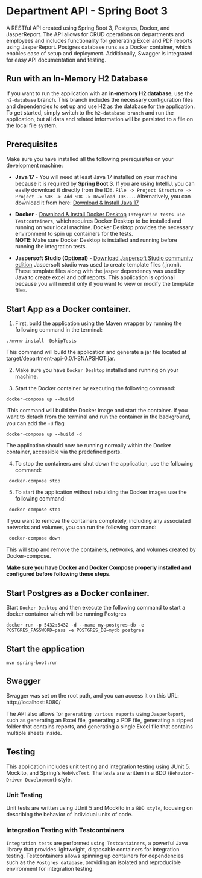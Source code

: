 # Department API - Spring Boot 3

A RESTful API created using Spring Boot 3, Postgres, Docker, and JasperReport. The API allows for CRUD operations 
on departments and employees and includes functionality for generating Excel and PDF reports using JasperReport. 
Postgres database runs as a Docker container, which enables ease of setup and deployment. Additionally, 
Swagger is integrated for easy API documentation and testing.

## Run with an In-Memory H2 Database
If you want to run the application with an **in-memory H2 database**, use the `h2-database` branch.
This branch includes the necessary configuration files and dependencies to set up and use H2 as the database for the application.
To get started, simply switch to the `h2-database branch` and run the application, but all data and related information
will be persisted to a file on the local file system.


## Prerequisites
Make sure you have installed all the following prerequisites on your development machine:

* **Java 17** - You will need at least Java 17 installed on your machine because it is required by **Spring Boot 3**.
  If you are using IntelliJ, you can easily download it directly from the IDE.
  `File -> Project Structure -> Project -> SDK -> Add SDK -> Download JDK...`. Alternatively, you can download it from
  here: [Download & Install Java 17](https://www.oracle.com/java/technologies/downloads/#java17)


* **Docker** - [Download & Install Docker Desktop](https://www.docker.com/products/docker-desktop/) 
`Integration tests use Testcontainers`, which requires Docker Desktop to be installed and running
  on your local machine. Docker Desktop provides the necessary environment to spin up containers for the tests. <br>
  **NOTE**: Make sure Docker Desktop is installed and running before running the integration tests.


* **Jaspersoft Studio (Optional)** - [Download Jaspersoft Studio community edition](https://community.jaspersoft.com/project/jaspersoft-studio/releases)
  Jaspersoft studio was used to create template files (.jrxml). These template files along with the jasper dependency was
  used by Java to create excel and pdf reports. This application is optional because you will need it only if you want to
  view or modify the template files.

## Start App as a Docker container.
1. First, build the application using the Maven wrapper by running the following command in the terminal:
 ```shell
./mvnw install -DskipTests
```
This command will build the application and generate a jar file located at target/department-api-0.0.1-SNAPSHOT.jar.

2. Make sure you have `Docker Desktop` installed and running on your machine.

3. Start the Docker container by executing the following command:
```shell
docker-compose up --build   
```

iThis command will build the Docker image and start the container. If you want to detach from the terminal and run the
container in the background, you can add the `-d` flag
```shell
docker-compose up --build -d   
```
The application should now be running normally within the Docker container, accessible via the predefined ports.

4. To stop the containers and shut down the application, use the following command:
```shell
 docker-compose stop
```

5. To start the application without rebuilding the Docker images use the following command:
```shell
 docker-compose stop
```

If you want to remove the containers completely, including any associated networks and volumes,
you can run the following command:
```shell
 docker-compose down
```
This will stop and remove the containers, networks, and volumes created by Docker-compose.

**Make sure you have Docker and Docker Compose properly installed and configured before following these steps.**


## Start Postgres as a Docker container.
Start `Docker Desktop` and then execute the following command to start a docker container which will be running Postgres <br>

```shell
docker run -p 5432:5432 -d --name my-postgres-db -e POSTGRES_PASSWORD=pass -e POSTGRES_DB=mydb postgres
```

## Start the application
```shell
mvn spring-boot:run
```

## Swagger
Swagger was set on the root path, and you can access it on this URL: http://localhost:8080/


The API also allows for `generating various reports` using `JasperReport`, such as generating an Excel file, generating 
a PDF file, generating a zipped folder that contains reports, and generating a single Excel file that contains multiple 
sheets inside.

## Testing

This application includes unit testing and integration testing using JUnit 5, Mockito, and Spring's `WebMvcTest`.
The tests are written in a BDD (`Behavior-Driven Development`) style.


### Unit Testing

Unit tests are written using JUnit 5 and Mockito in a `BDD style`, focusing on describing the behavior of 
individual units of code.


### Integration Testing with Testcontainers
`Integration tests` are performed `using Testcontainers`, a powerful Java library that provides lightweight, disposable
containers for integration testing. Testcontainers allows spinning up containers for dependencies such as the
`Postgres database`, providing an isolated and reproducible environment for integration testing.